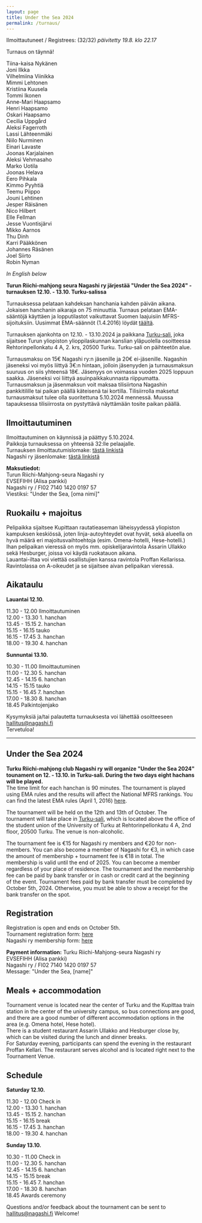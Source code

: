 ```yaml
---
layout: page
title: Under the Sea 2024
permalink: /turnaus/
---
```

Ilmoittautuneet / Registrees: (32/32) *päivitetty 19.8. klo 22.17* 

Turnaus on täynnä!

Tiina-kaisa Nykänen   
Joni Ilkka  
Vilhelmiina Viinikka   
Mimmi Lehtonen  
Kristiina	Kuusela  
Tommi	Ikonen  
Anne-Mari Haapsamo  
Henri	Haapsamo  
Oskari Haapsamo  
Cecilia	Uppgård  
Aleksi Fagerroth  
Lassi	Lähteenmäki  
Niilo	Nurminen  
Einari Lavaste  
Joonas Karjalainen  
Aleksi Vehmasaho  
Marko	Uotila   
Joonas Helava  
Eero Pihkala   
Kimmo Pyyhtiä   
Teemu	Piippo   
Jouni	Lehtinen  
Jesper Räisänen   
Nico Hilbert    
Elle Fellman  
Jesse	Vuontisjärvi  
Mikko	Aarnos   
Thu	Dinh   
Karri	Pääkkönen   
Johannes Räsänen   
Joel Siirto   
Robin Nyman   
  
*In English below*  
  
**Turun Riichi-mahjong seura Nagashi ry järjestää
"Under the Sea 2024" -turnauksen 12.10. - 13.10. Turku-salissa**  
  
Turnauksessa pelataan kahdeksan hanchania kahden päivän aikana. 
Jokaisen hanchanin aikaraja on 75 minuuttia.
Turnaus pelataan EMA-sääntöjä käyttäen ja lopputilastot vaikuttavat Suomen laajuisiin MFRS-sijoituksiin.
Uusimmat EMA-säännöt (1.4.2016) löydät [täältä](http://mahjong-europe.org/portal/images/docs/Riichi-rules-2016-EN.pdf).

Turnauksen ajankohta on 12.10. - 13.10.2024 ja paikkana [Turku-sali](https://www.google.com/maps/place/Turun+yliopiston+ylioppilaskunta+(TYY)/@60.4542084,22.2844857,17z/data=!3m1!4b1!4m6!3m5!1s0x468c76ef052923d1:0xcf557d9666133ac!8m2!3d60.4542058!4d22.2870606!16s%2Fg%2F1tk21kxy?entry=ttu), joka sijaitsee Turun yliopiston ylioppilaskunnan kanslian yläpuolella osoitteessa Rehtorinpellonkatu 4 A, 2. krs, 20500 Turku.
Turku-sali on päihteetön alue.
  
Turnausmaksu on 15€ Nagashi ry:n jäsenille ja 20€ ei-jäsenille. Nagashin jäseneksi voi myös liittyä 3€:n hintaan, jolloin jäsenyyden ja turnausmaksun suuruus on siis yhteensä 18€. Jäsenyys on voimassa vuoden 2025 loppuun saakka. Jäseneksi voi liittyä asuinpaikkakunnasta riippumatta.  
Turnausmaksun ja jäsenmaksun voit maksaa tilisiirtona Nagashin pankkitilille tai paikan päällä käteisenä tai kortilla.
Tilisiirrolla maksetut turnausmaksut tulee olla suoritettuna 5.10.2024 mennessä. Muussa tapauksessa tilisiirrosta on pystyttävä näyttämään tosite paikan päällä.
  
## Ilmoittautuminen
Ilmoittautuminen on käynnissä ja päättyy 5.10.2024.  
Paikkoja turnauksessa on yhteensä 32:lle pelaajalle.  
Turnauksen ilmoittautumislomake: [tästä linkistä](https://forms.gle/YCvrJaPENnz72wdg9)  
Nagashi ry jäsenlomake: [tästä linkistä](https://docs.google.com/forms/d/e/1FAIpQLSf4a6pGh08m8rDUGXLpO8rvnOBJIZ_kcWnOvn9dqImti2nCCA/viewform?usp=sharing)
  
**Maksutiedot:**  
Turun Riichi-Mahjong-seura Nagashi ry   
EVSEFIHH (Alisa pankki)   
Nagashi ry / FI02 7140 1420 0197 57   
Viestiksi: "Under the Sea, [oma nimi]"   
  
## Ruokailu + majoitus
Pelipaikka sijaitsee Kupittaan rautatieaseman läheisyydessä yliopiston kampuksen keskiössä, joten linja-autoyhteydet ovat hyvät, sekä alueella on hyvä määrä eri majoitusvaihtoehtoja (esim. Omena-hotelli, Hese-hotelli.)   
Ihan pelipaikan vieressä on myös mm. opiskelijaravintola Assarin Ullakko sekä Hesburger, joissa voi käydä ruokatauon aikana.  
Lauantai-iltaa voi viettää osallistujien kanssa ravintola Proffan Kellarissa. Ravintolassa on A-oikeudet ja se sijaitsee aivan pelipaikan vieressä.


## Aikataulu
**Lauantai 12.10.**  
  
11.30 - 12.00 Ilmoittautuminen  
12.00 - 13.30 1. hanchan  
13.45 - 15.15 2. hanchan  
15.15 - 16.15 tauko  
16.15 - 17.45 3. hanchan  
18.00 - 19.30 4. hanchan  
  
**Sunnuntai 13.10.**  
  
10.30 - 11.00 Ilmoittautuminen  
11.00 - 12.30 5. hanchan  
12.45 - 14.15 6. hanchan  
14.15 - 15.15 tauko  
15.15 - 16.45 7. hanchan  
17.00 - 18.30 8. hanchan  
18.45 Palkintojenjako  
  
Kysymyksiä ja/tai palautetta turnauksesta voi lähettää osoitteeseen hallitus@nagashi.fi  
Tervetuloa!

---------------------  
## Under the Sea 2024
**Turku Riichi-mahjong club Nagashi ry will organize "Under the Sea 2024" tounament on 12. - 13.10. in Turku-sali.
During the two days eight hachans will be played.**  
The time limit for each hanchan is 90 minutes.
The tournament is played using EMA rules and the results will  affect the National MFRS rankings.
You can find the latest EMA rules (April 1, 2016) [here](http://mahjong-europe.org/portal/images/docs/Riichi-rules-2016-EN.pdf).

The tournament will be held on the 12th and 13th of October. The tournament will take place in [Turku-sali](https://www.google.com/maps/place/Turun+yliopiston+ylioppilaskunta+(TYY)/@60.4542084,22.2844857,17z/data=!3m1!4b1!4m6!3m5!1s0x468c76ef052923d1:0xcf557d9666133ac!8m2!3d60.4542058!4d22.2870606!16s%2Fg%2F1tk21kxy?entry=ttu), which is located above the office of the student union of the University of Turku at Rehtorinpellonkatu 4 A, 2nd floor, 20500 Turku.
The venue is non-alcoholic. 

The tournament fee is €15 for Nagashi ry members and €20 for non-members. You can also become a member of Nagashi for €3, in which case the amount of membership + tournament fee is €18 in total. The membership is valid until the end of 2025. You can become a member regardless of your place of residence.
The tournament and the membership fee can be paid by bank transfer or in cash or credit card at the beginning of the event.
Tournament fees paid by bank transfer must be completed by October 5th, 2024. Otherwise, you must be able to show a receipt for the bank transfer on the spot.
## Registration
Registration is open and ends on October 5th.   
Tournament registration form: [here](https://forms.gle/YCvrJaPENnz72wdg9)  
Nagashi ry membership form: [here](https://docs.google.com/forms/d/e/1FAIpQLSf4a6pGh08m8rDUGXLpO8rvnOBJIZ_kcWnOvn9dqImti2nCCA/viewform?usp=sharing)

**Payment information:**
Turku Riichi-Mahjong-seura Nagashi ry  
EVSEFIHH (Alisa pankki)   
Nagashi ry / FI02 7140 1420 0197 57   
Message: "Under the Sea, [name]" 

## Meals + accommodation
Tournament venue is located near the center of Turku and the Kupittaa train station in the center of the university campus, so bus connections are good, and there are a good number of different accommodation options in the area (e.g. Omena hotel, Hese hotel).  
There is a student restaurant Assarin Ullakko and Hesburger close by, which can be visited during the lunch and dinner breaks.  
For Saturday evening, participants can spend the evening in the restaurant Proffan Kellari. The restaurant serves alcohol and is located right next to the Tournament Venue.

## Schedule
**Saturday 12.10.**  
  
11.30 - 12.00 Check in  
12.00 - 13.30 1. hanchan  
13.45 - 15.15 2. hanchan  
15.15 - 16.15 break  
16.15 - 17.45 3. hanchan  
18.00 - 19.30 4. hanchan  
  
**Sunday 13.10.**  
  
10.30 - 11.00 Check in  
11.00 - 12.30 5. hanchan  
12.45 - 14.15 6. hanchan  
14.15 - 15.15 break  
15.15 - 16.45 7. hanchan  
17.00 - 18.30 8. hanchan  
18.45 Awards ceremony  

Questions and/or feedback about the tournament can be sent to hallitus@nagashi.fi
Welcome!

